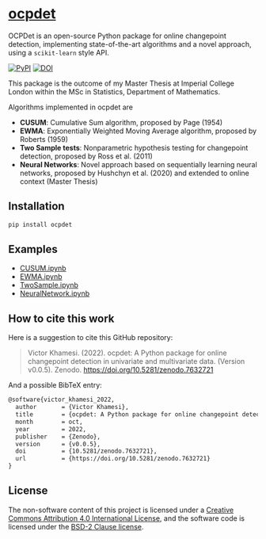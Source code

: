 <meta name="google-site-verification" content="mjj6bKlEnc6qSRihI2ZEsNxGiHOAB66CNrUMAge5fIo" />

# [ocpdet](https://pypi.org/project/ocpdet/)
OCPDet is an open-source Python package for online changepoint detection, implementing state-of-the-art algorithms and a novel approach, using a `scikit-learn` style API.

[![PyPI](https://img.shields.io/pypi/v/ocpdet?color=g)](https://img.shields.io/pypi/v/ocpdet?color=g)
[![DOI](https://zenodo.org/badge/DOI/10.5281/zenodo.7632721.svg)](https://doi.org/10.5281/zenodo.7632721)

This package is the outcome of my Master Thesis at Imperial College London within the MSc in Statistics, Department of Mathematics.

Algorithms implemented in ocpdet are

- **CUSUM**: Cumulative Sum algorithm, proposed by Page (1954)
- **EWMA**: Exponentially Weighted Moving Average algorithm, proposed by Roberts (1959)
- **Two Sample tests**: Nonparametric hypothesis testing for changepoint detection, proposed by Ross et al. (2011)
- **Neural Networks**: Novel approach based on sequentially learning neural networks, proposed by Hushchyn et al. (2020) and extended to online context (Master Thesis) 

## Installation

```bash
pip install ocpdet
``` 

## Examples

- [CUSUM.ipynb](https://github.com/vkhamesi/ocpdet/blob/main/docs/CUSUM.ipynb)  
- [EWMA.ipynb](https://github.com/vkhamesi/ocpdet/blob/main/docs/EWMA.ipynb)  
- [TwoSample.ipynb](https://github.com/vkhamesi/ocpdet/blob/main/docs/TwoSample.ipynb)  
- [NeuralNetwork.ipynb](https://github.com/vkhamesi/ocpdet/blob/main/docs/NeuralNetwork.ipynb)  

## How to cite this work

Here is a suggestion to cite this GitHub repository:

> Victor Khamesi. (2022). ocpdet: A Python package for online changepoint detection in univariate and multivariate data. (Version v0.0.5). Zenodo. https://doi.org/10.5281/zenodo.7632721

And a possible BibTeX entry:

```tex
@software{victor_khamesi_2022,
  author       = {Victor Khamesi},
  title        = {ocpdet: A Python package for online changepoint detection in univariate and multivariate data.},
  month        = oct,
  year         = 2022,
  publisher    = {Zenodo},
  version      = {v0.0.5},
  doi          = {10.5281/zenodo.7632721},
  url          = {https://doi.org/10.5281/zenodo.7632721}
}
```

## License

The non-software content of this project is licensed under a [Creative Commons Attribution 4.0 International License](http://creativecommons.org/licenses/by/4.0/), and the software code is licensed under the [BSD-2 Clause license](https://opensource.org/licenses/BSD-2-Clause).


